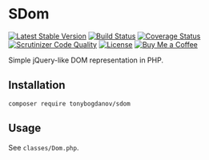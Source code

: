 # SDom

[![Latest Stable Version](https://poser.pugx.org/tonybogdanov/sdom/v/stable)](https://packagist.org/packages/tonybogdanov/sdom)
[![Build Status](https://travis-ci.org/TonyBogdanov/sdom.svg?branch=master)](https://travis-ci.org/TonyBogdanov/sdom)
[![Coverage Status](https://coveralls.io/repos/github/TonyBogdanov/sdom/badge.svg?branch=master)](https://coveralls.io/github/TonyBogdanov/sdom?branch=master)
[![Scrutinizer Code Quality](https://scrutinizer-ci.com/g/TonyBogdanov/sdom/badges/quality-score.png?b=master)](https://scrutinizer-ci.com/g/TonyBogdanov/sdom/?branch=master)
[![License](https://poser.pugx.org/tonybogdanov/sdom/license)](https://packagist.org/packages/tonybogdanov/sdom)
[![Buy Me a Coffee](http://static.tonybogdanov.com/github/coffee.svg)](http://ko-fi.co/1236KUKJNC96B)

Simple jQuery-like DOM representation in PHP.

## Installation

`composer require tonybogdanov/sdom`

## Usage

See `classes/Dom.php`.